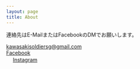 ```yaml
---
layout: page
title: About
---
```


連絡先はE-MailまたはFacebookのDMでお願いします。

<div>
    <a href="mailto:kawasakisoldiersg@gmail.com">kawasakisoldiersg@gmail.com</a>
    <br>
    <a href="https://www.facebook.com/KawasakiSoldiersG/">Facebook</a>
    <br>　
    <a href="https://www.instagram.com/kawasaki.soldiers.g/">Instagram</a>
</div>
